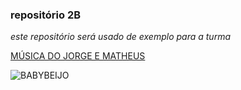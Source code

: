 ### **repositório 2B**

_este repositório será usado de exemplo para a turma_

[MÚSICA DO JORGE E MATHEUS](https://www.youtube.com/watch?v=Muo3F10dAcw)



![BABYBEIJO](https://media1.tenor.com/m/6DxUM0Wyg40AAAAC/jijijiji.gif)
